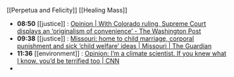[[Perpetua and Felicity]]
[[Healing Mass]]

- **08:50** [[justice]] :  [Opinion | With Colorado ruling, Supreme Court displays an ‘originalism of convenience’ - The Washington Post](https://www.washingtonpost.com/opinions/2024/03/07/colorado-trump-ballot-supreme-court-originalism-convenience/)
- **09:38** [[justice]] :  [Missouri: home to child marriage, corporal punishment and sick ‘child welfare’ ideas | Missouri | The Guardian](https://www.theguardian.com/commentisfree/2024/mar/07/missouri-anti-trans-bill-teacher-sex-offender)
- **11:36** [[environment]] :  [Opinion: I’m a climate scientist. If you knew what I know, you’d be terrified too | CNN](https://www.cnn.com/2024/03/07/opinions/climate-scientist-scare-doom-anxiety-mcguire/index.html)
-